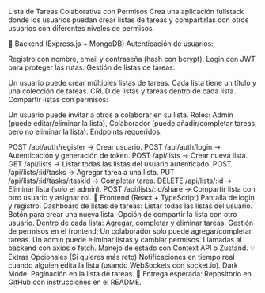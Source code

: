 Lista de Tareas Colaborativa con Permisos
Crea una aplicación fullstack donde los usuarios puedan crear listas de tareas y compartirlas con otros usuarios con diferentes niveles de permisos.

📌 Backend (Express.js + MongoDB)
Autenticación de usuarios:

Registro con nombre, email y contraseña (hash con bcrypt).
Login con JWT para proteger las rutas.
Gestión de listas de tareas:

Un usuario puede crear múltiples listas de tareas.
Cada lista tiene un título y una colección de tareas.
CRUD de listas y tareas dentro de cada lista.
Compartir listas con permisos:

Un usuario puede invitar a otros a colaborar en su lista.
Roles: Admin (puede editar/eliminar la lista), Colaborador (puede añadir/completar tareas, pero no eliminar la lista).
Endpoints requeridos:

POST /api/auth/register → Crear usuario.
POST /api/auth/login → Autenticación y generación de token.
POST /api/lists → Crear nueva lista.
GET /api/lists → Listar todas las listas del usuario autenticado.
POST /api/lists/:id/tasks → Agregar tarea a una lista.
PUT /api/lists/:id/tasks/:taskId → Completar tarea.
DELETE /api/lists/:id → Eliminar lista (solo el admin).
POST /api/lists/:id/share → Compartir lista con otro usuario y asignar rol.
📌 Frontend (React + TypeScript)
Pantalla de login y registro.
Dashboard de listas de tareas:
Listar todas las listas del usuario.
Botón para crear una nueva lista.
Opción de compartir la lista con otro usuario.
Dentro de cada lista: Agregar, completar y eliminar tareas.
Gestión de permisos en el frontend:
Un colaborador solo puede agregar/completar tareas.
Un admin puede eliminar listas y cambiar permisos.
Llamadas al backend con axios o fetch.
Manejo de estado con Context API o Zustand.
💡 Extras Opcionales (Si quieres más reto)
Notificaciones en tiempo real cuando alguien edita la lista (usando WebSockets con socket.io).
Dark Mode.
Paginación en la lista de tareas.
📌 Entrega esperada: Repositorio en GitHub con instrucciones en el README.